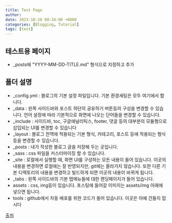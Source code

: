 ```yaml
---
title: Test Page
author: 
date: 2023-10-20 00:34:00 +0800
categories: [Blogging, Tutorial]
tags: [test]
---
```


## 테스트용 페이지

  - _posts에 "YYYY-MM-DD-TITLE.md" 형식으로 지정하고 추가

## 폴더 설명
  - _config.yml : 블로그의 기본 설정 파일입니다. 기본 환경세팅은 모두 여기에서 합니다.
  - _data : 왼쪽 사이드바와 포스트 하단의 공유하기 버튼등의 구성을 변경할 수 있습니다. 언어 설정에 따라 기본적으로 화면에 나오는 단어들을 변경할 수 있습니다.
  - _include : 사이드바, toc, 구글애널리틱스, footer, 댓글 등의 대부분의 모듈형으로 삽입되는 UI를 변경할 수 있습니다
  - _layout : 블로그 전역에 적용되는 기본 형식, 카테고리, 포스트 등에 적용되는 형식등을 변경할 수 있습니다.
  - _posts : 내가 작성한 블로그 글을 저장해 두는 곳입니다.
  - _sass : css 파일을 커스터마이징 할 수 있습니다.
  - _site : 로컬에서 실행할 때, 화면 UI를 구성하는 모든 내용이 들어 있습니다. 이곳의 내용을 변경하면 로컬에는 잘 반영되지만, git에는 올라가지 않습니다. 또한 다른 기본 디렉토리의 내용을 변경하고 빌드하게 되면 이곳의 내용이 바뀌게 됩니다.
  - _tabs : 왼쪽 사이드바의 기본 탭메뉴들에 대한 랜딩페이지가 들어 있습니다.
  - assets : css, img등이 있습니다. 포스팅에 들어갈 이미지는 assets/img 아래에 넣으면 됩니다.
  - tools : github에서 자동 배포를 위한 코드가 들어 있습니다. 이곳은 아예 건들지 맙시다

[출처](https://www.irgroup.org/posts/jekyll-chirpy/)




